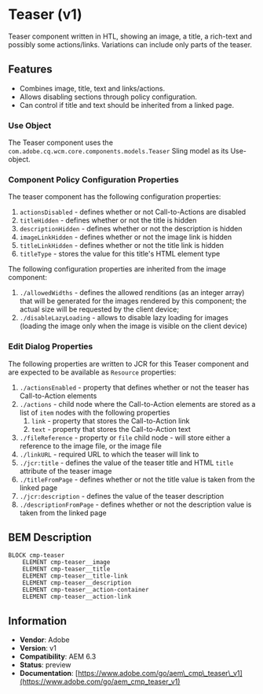 <!--
Copyright 2017 Adobe Systems Incorporated

Licensed under the Apache License, Version 2.0 (the "License");
you may not use this file except in compliance with the License.
You may obtain a copy of the License at

    http://www.apache.org/licenses/LICENSE-2.0

Unless required by applicable law or agreed to in writing, software
distributed under the License is distributed on an "AS IS" BASIS,
WITHOUT WARRANTIES OR CONDITIONS OF ANY KIND, either express or implied.
See the License for the specific language governing permissions and
limitations under the License.
-->
Teaser (v1)
====
Teaser component written in HTL, showing an image, a title, a rich-text and possibly some actions/links. Variations can include 
only parts of the teaser.

## Features

* Combines image, title, text and links/actions.
* Allows disabling sections through policy configuration.
* Can control if title and text should be inherited from a linked page.

### Use Object
The Teaser component uses the `com.adobe.cq.wcm.core.components.models.Teaser` Sling model as its Use-object.

### Component Policy Configuration Properties
The teaser component has the following configuration properties:
1. `actionsDisabled` - defines whether or not Call-to-Actions are disabled
2. `titleHidden` - defines whether or not the title is hidden
3. `descriptionHidden` - defines whether or not the description is hidden
4. `imageLinkHidden` - defines whether or not the image link is hidden
5. `titleLinkHidden` - defines whether or not the title link is hidden
6. `titleType` - stores the value for this title's HTML element type

The following configuration properties are inherited from the image component:

1. `./allowedWidths` - defines the allowed renditions (as an integer array) that will be generated for the images rendered by this
component; the actual size will be requested by the client device;
2. `./disableLazyLoading` - allows to disable lazy loading for images (loading the image only when the image is visible on the client
device)

### Edit Dialog Properties
The following properties are written to JCR for this Teaser component and are expected to be available as `Resource` properties:

1. `./actionsEnabled` - property that defines whether or not the teaser has Call-to-Action elements
2. `./actions` - child node where the Call-to-Action elements are stored as a list of `item` nodes with the following properties
    1. `link` - property that stores the Call-to-Action link
    2. `text` - property that stores the Call-to-Action text
3. `./fileReference` - property or `file` child node - will store either a reference to the image file, or the image file
4. `./linkURL` - required URL to which the teaser will link to
5. `./jcr:title` - defines the value of the teaser title and HTML `title` attribute of the teaser image
6. `./titleFromPage` - defines whether or not the title value is taken from the linked page
7. `./jcr:description` - defines the value of the teaser description 
8. `./descriptionFromPage` - defines whether or not the description value is taken from the linked page

## BEM Description
```
BLOCK cmp-teaser
    ELEMENT cmp-teaser__image
    ELEMENT cmp-teaser__title
    ELEMENT cmp-teaser__title-link
    ELEMENT cmp-teaser__description
    ELEMENT cmp-teaser__action-container
    ELEMENT cmp-teaser__action-link
```

## Information
* **Vendor**: Adobe
* **Version**: v1
* **Compatibility**: AEM 6.3
* **Status**: preview
* **Documentation**: [https://www.adobe.com/go/aem\_cmp\_teaser\_v1](https://www.adobe.com/go/aem_cmp_teaser_v1)

